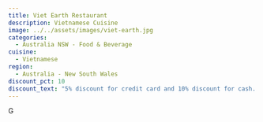 ```yaml
---
title: Viet Earth Restaurant
description: Vietnamese Cuisine
image: ../../assets/images/viet-earth.jpg
categories:
  - Australia NSW - Food & Beverage
cuisine:
  - Vietnamese
region:
  - Australia - New South Wales
discount_pct: 10
discount_text: "5% discount for credit card and 10% discount for cash. Excluding promotions "
---
```

G
